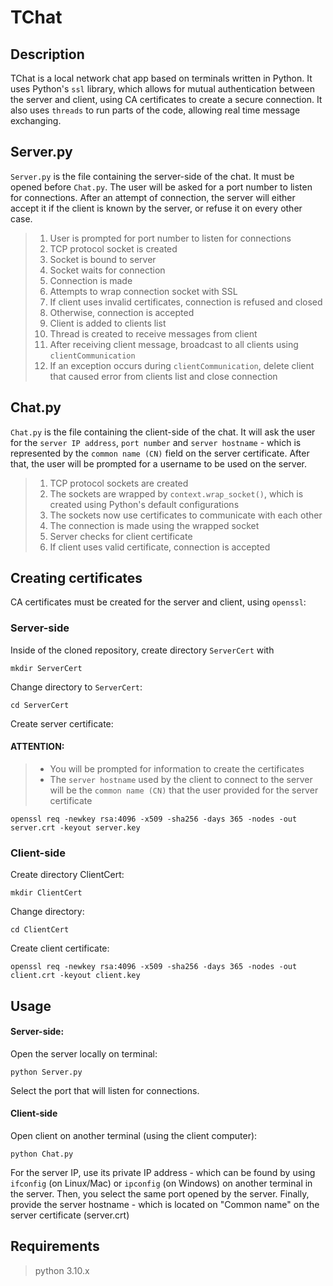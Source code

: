 # TChat

## Description

TChat is a local network chat app based on terminals written in Python. It uses Python's `ssl` library, which allows for mutual authentication between the server and client, using CA certificates to create a secure connection. It also uses `threads` to run parts of the code, allowing real time message exchanging.

## Server.py

`Server.py` is the file containing the server-side of the chat. It must be opened before `Chat.py`. The user will be asked for a port number to listen for connections. After an attempt of connection, the server will either accept it if the client is known by the server, or refuse it on every other case.

> 1. User is prompted for port number to listen for connections
> 2. TCP protocol socket is created
> 3. Socket is bound to server
> 4. Socket waits for connection
> 5. Connection is made
> 6. Attempts to wrap connection socket with SSL
> 7. If client uses invalid certificates, connection is refused and closed
> 8. Otherwise, connection is accepted
> 7. Client is added to clients list
> 8. Thread is created to receive messages from client
> 9. After receiving client message, broadcast to all clients using `clientCommunication`
> 10. If an exception occurs during `clientCommunication`, delete client that caused error from clients list and close connection

## Chat.py

`Chat.py` is the file containing the client-side of the chat. It will ask the user for the `server IP address`, `port number` and `server hostname` - which is represented by the `common name (CN)` field on the server certificate. After that, the user will be prompted for a username to be used on the server.

> 1. TCP protocol sockets are created
> 2. The sockets are wrapped by `context.wrap_socket()`, which is created using Python's default configurations
> 3. The sockets now use certificates to communicate with each other
> 4. The connection is made using the wrapped socket
> 5. Server checks for client certificate
> 6. If client uses valid certificate, connection is accepted

## Creating certificates
CA certificates must be created for the server and client, using `openssl`:

### Server-side

Inside of the cloned repository, create directory `ServerCert` with

```
mkdir ServerCert
```

Change directory to `ServerCert`:
```
cd ServerCert
```

Create server certificate:

#### ATTENTION:
> - You will be prompted for information to create the certificates
> - The `server hostname` used by the client to connect to the server will be the `common name (CN)` that the user provided for the server certificate

```
openssl req -newkey rsa:4096 -x509 -sha256 -days 365 -nodes -out server.crt -keyout server.key
```

### Client-side

Create directory ClientCert:

```
mkdir ClientCert
```

Change directory:

```
cd ClientCert
```

Create client certificate:

```
openssl req -newkey rsa:4096 -x509 -sha256 -days 365 -nodes -out client.crt -keyout client.key
```

## Usage

#### Server-side:

Open the server locally on terminal:

```
python Server.py
```

Select the port that will listen for connections.

#### Client-side

Open client on another terminal (using the client computer):

```
python Chat.py
```

For the server IP, use its private IP address - which can be found by using `ifconfig` (on Linux/Mac) or `ipconfig` (on Windows) on another terminal in the server. Then, you select the same port opened by the server. Finally, provide the server hostname - which is located on "Common name" on the server certificate (server.crt)

## Requirements

> python 3.10.x
